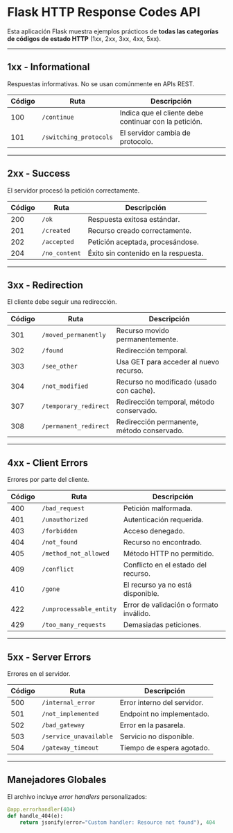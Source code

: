 # Flask HTTP Response Codes API

Esta aplicación Flask muestra ejemplos prácticos de **todas las categorías de códigos de estado HTTP** (1xx, 2xx, 3xx, 4xx, 5xx).

---

## 1xx - Informational
Respuestas informativas. No se usan comúnmente en APIs REST.

| Código | Ruta | Descripción |
|--------|------|-------------|
| 100 | `/continue` | Indica que el cliente debe continuar con la petición. |
| 101 | `/switching_protocols` | El servidor cambia de protocolo. |

---

## 2xx - Success
El servidor procesó la petición correctamente.

| Código | Ruta | Descripción |
|--------|------|-------------|
| 200 | `/ok` | Respuesta exitosa estándar. |
| 201 | `/created` | Recurso creado correctamente. |
| 202 | `/accepted` | Petición aceptada, procesándose. |
| 204 | `/no_content` | Éxito sin contenido en la respuesta. |

---

## 3xx - Redirection
El cliente debe seguir una redirección.

| Código | Ruta | Descripción |
|--------|------|-------------|
| 301 | `/moved_permanently` | Recurso movido permanentemente. |
| 302 | `/found` | Redirección temporal. |
| 303 | `/see_other` | Usa GET para acceder al nuevo recurso. |
| 304 | `/not_modified` | Recurso no modificado (usado con cache). |
| 307 | `/temporary_redirect` | Redirección temporal, método conservado. |
| 308 | `/permanent_redirect` | Redirección permanente, método conservado. |

---

## 4xx - Client Errors
Errores por parte del cliente.

| Código | Ruta | Descripción |
|--------|------|-------------|
| 400 | `/bad_request` | Petición malformada. |
| 401 | `/unauthorized` | Autenticación requerida. |
| 403 | `/forbidden` | Acceso denegado. |
| 404 | `/not_found` | Recurso no encontrado. |
| 405 | `/method_not_allowed` | Método HTTP no permitido. |
| 409 | `/conflict` | Conflicto en el estado del recurso. |
| 410 | `/gone` | El recurso ya no está disponible. |
| 422 | `/unprocessable_entity` | Error de validación o formato inválido. |
| 429 | `/too_many_requests` | Demasiadas peticiones. |

---

## 5xx - Server Errors
Errores en el servidor.

| Código | Ruta | Descripción |
|--------|------|-------------|
| 500 | `/internal_error` | Error interno del servidor. |
| 501 | `/not_implemented` | Endpoint no implementado. |
| 502 | `/bad_gateway` | Error en la pasarela. |
| 503 | `/service_unavailable` | Servicio no disponible. |
| 504 | `/gateway_timeout` | Tiempo de espera agotado. |

---

## Manejadores Globales

El archivo incluye *error handlers* personalizados:

```python
@app.errorhandler(404)
def handle_404(e):
    return jsonify(error="Custom handler: Resource not found"), 404
